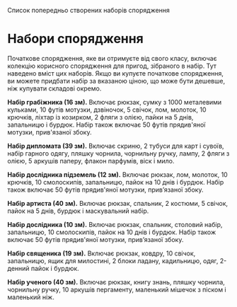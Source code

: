 Список попередньо створених наборів спорядження

# Набори спорядження
Початкове спорядження, яке ви отримуєте від свого класу, включає колекцію корисного спорядження для пригод, зібраного в набір. Тут наведено вміст цих наборів. Якщо ви купуєте початкове спорядження, ви можете придбати набір за вказаною ціною, що може бути дешевше, ніж купувати складові окремо.

**Набір грабіжника (16 зм).** Включає рюкзак, сумку з 1000 металевими кульками, 10 футів мотузки, дзвіночок, 5 свічок, лом, молоток, 10 крючків, ліхтар із козирком, 2 фляги з олією, пайки на 5 днів, запальницю і бурдюк. Набір також включає 50 футів прядив'яної мотузки, прив'язаної збоку.

**Набір дипломата (39 зм).** Включає скриню, 2 тубуси для карт і сувоїв, набір гарного одягу, пляшку чорнила, чорнильну ручку, лампу, 2 фляги з олією, 5 аркушів паперу, флакон парфумів, віск і мило.

**Набір дослідника підземель (12 зм).** Включає рюкзак, лом, молоток, 10 крючків, 10 смолоскипів, запальницю, пайок на 10 днів і бурдюк. Набір також включає 50 футів прядив'яної мотузки, прив’язаної збоку.

**Набір артиста (40 зм).** Включає рюкзак, спальник, 2 костюми, 5 свічок, пайок на 5 днів, бурдюк і маскувальний набір.

**Набір дослідника (10 зм).** Включає рюкзак, спальник, столовий набір, запальницю, 10 смолоскипів, пайок на 10 днів і бурдюк. Набір також включає 50 футів прядив'яної мотузки, прив’язаної збоку.

**Набір священика (19 зм).** Включає рюкзак, ковдру, 10 свічок, запальницю, ящик для милостині, 2 блоки ладану, кадильницю, одяг, 2-денний пайок і бурдюк.

**Набір ученого (40 зм).** Включає рюкзак, книгу знань, пляшку чорнила, чорнильну ручку, 10 аркушів пергаменту, маленький мішечок з піском і маленький ніж.
